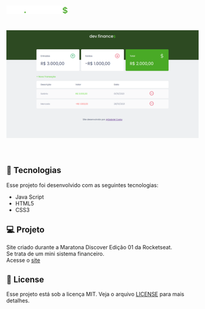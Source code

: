 <p text-align="center">
  <img alt="DevFinances" src="assets\logo.svg" width="160px">
</p>

<h1 text-align="center">
    <img alt="Tela DevFinances" src="assets\fullScreen.PNG" />
</h1>

<br>

## 🧪 Tecnologias

Esse projeto foi desenvolvido com as seguintes tecnologias:

- Java Script
- HTML5
- CSS3

## 💻 Projeto

Site criado durante a Maratona Discover Edição 01 da Rocketseat.<br>
Se trata de um mini sistema financeiro.
<br>
Acesse o [site](https://gabrielcosta11.github.io/dev-finances/#)

## 📝 License

Esse projeto está sob a licença MIT. Veja o arquivo [LICENSE](LICENSE.md) para mais detalhes.
